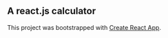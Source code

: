 
## A react.js calculator


This project was bootstrapped with [Create React App](https://github.com/facebookincubator/create-react-app).

